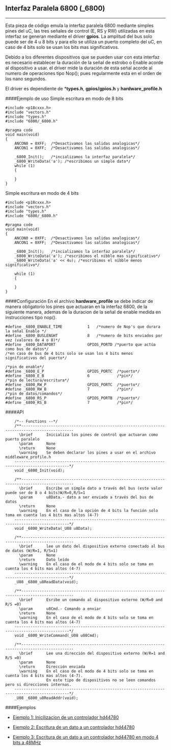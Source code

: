 Interfaz Paralela 6800 (_6800)
------------------------------
-----------

Esta pieza de código emula la interfaz paralela 6800 mediante simples pines del uC, las tres señales de control (E, RS y RW) utilizadas en esta interfaz se generan mediante el driver **gpios**. La amplitud del bus solo puede ser de 4 u 8 bits y para ello se utiliza un puerto completo del uC, en caso de 4 bits solo se usan los bits mas significativos.

Debido a los diferentes dispositivos que se pueden usar con esta interfaz es necesario establecer la duración de la señal de estrobo o Enable acorde al dispositivo a usar. el driver mide la duración de esta señal acorde al numero de operaciones tipo Nop();  pues regularmente esta en el orden de los nano segundos.   

El driver es dependiente de ***types.h**, **gpios/gpios.h** y **hardware_profile.h**

####Ejemplo de uso
Simple escritura en modo de 8 bits
```
#include <p18cxxx.h>
#include "vectors.h"
#include "types.h"
#include "6800/_6800.h"

#pragma code
void main(void)
{
    ANCON0 = 0XFF;  /*Desactivamos las salidas analogicas*/
    ANCON1 = 0XFF;  /*Desactivamos las salidas analogicas*/

    _6800_Init();   /*incializamos la interfaz paralela*/
	_6800_WriteData('a'); /*escribimos un simple dato*/
	while (1)
    {

    }
}
```

Simple escritura en modo de 4 bits
```
#include <p18cxxx.h>
#include "vectors.h"
#include "types.h"
#include "6800/_6800.h"

#pragma code
void main(void)
{
    ANCON0 = 0XFF;  /*Desactivamos las salidas analogicas*/
    ANCON1 = 0XFF;  /*Desactivamos las salidas analogicas*/

    _6800_Init();   /*incializamos la interfaz paralela*/
	_6800_WriteData('a'); /*escribimos el nibble mas significativo*/
	_6800_WriteData('a' << 4u); /*escribimos el nibble menos significativo*/
	
	while (1)
    {

    }
}

```

####Configuración
En el archivo **hardware_profile** se debe indicar de manera obligatorio los pines que actuaran en la interfaz 6800, de la siguiente manera, ademas de la duracion de la señal de enable medida en instrucciones tipo nop().
```
#define _6800_ENABLE_TIME			1	/*numero de Nop's que durara la señal Enable */	
#define _6800_BUSLENGHT             8   /*numero de bits enviados por vez (valores de 4 o 8)*/
#define _6800_DATAPORT              GPIOS_PORTD /*puerto que actúa como bus de datos*/
/*en caso de bus de 4 bits solo se usan los 4 bits menos significativos del puerto*/

/*pin de enable*/
#define _6800_E_P               	GPIOS_PORTC  /*puerto*/
#define _6800_E_B               	6			 /*pin*/	
/*pin de lectura/escritura*/
#define _6800_RW_P                  GPIOS_PORTC  /*puerto*/
#define _6800_RW_B                  7			 /*pin*/
/*pin de datos/comandos*/
#define _6800_RS_P                  GPIOS_PORTB  /*puerto*/
#define _6800_RS_B                  7			 /*pin*/
```

####API
```
	/*-- Functions --*/
    /**---------------------------------------------------------------------------------------------
      \brief      Inicializa los pines de control que actuaran como puerto paralelo
      \param	  None
      \return     None
      \warning	  Se deben declarar los pines a usar en el archivo middleware_profile.h
    ----------------------------------------------------------------------------------------------*/
    void _6800_Init(void);

    /**---------------------------------------------------------------------------------------------
      \brief      Escribe un simple dato a través del bus (este valor puede ser de 8 o 4 bits)W/R=0,R/S=1
      \param	  u8Data.- dato a ser enviado a través del bus de datos
      \return     None
      \warning	  En el caso de la opción de 4 bits la función solo toma en cuenta los 4 bits mas altos (4-7)
    ----------------------------------------------------------------------------------------------*/
    void _6800_WriteData(_U08 u8Data);

    /**---------------------------------------------------------------------------------------------
      \brief      lee un dato del dispositivo externo conectado al bus de datos (W/R=1, R/S=1)
      \param	  None
      \return     Dato leído
      \warning	  En el caso de el modo de 4 bits solo se toma en cuenta los 4 bits mas altos (4-7)
    ----------------------------------------------------------------------------------------------*/
    _U08 _6800_u8ReadData(void);

    /**---------------------------------------------------------------------------------------------
      \brief      Esribe un comando al dispositivo externo (W/R=0 and R/S =0)
      \param	  u8Cmd.- Comando a enviar
      \return     None
      \warning	  En el caso de el modo de 4 bits solo se toma en cuenta los 4 bits mas altos (4-7)
    ----------------------------------------------------------------------------------------------*/
    void _6800_WriteCommand(_U08 u08Cmd);

    /**---------------------------------------------------------------------------------------------
      \brief      Lee una dirección del dispositivo externo (W/R=1 and R/S =0)
      \param	  None
      \return     Dirección enviada
      \warning	  En el caso de el modo de 4 bits solo se toma en cuenta los 4 bits mas altos (4-7).
                  En este tipo de dispositivos no se leen comandos pero si direcciones internas.
    ----------------------------------------------------------------------------------------------*/
    _U08 _6800_u8ReadAddr(void);

```

####Ejemplos

- [Ejemplo 1: Inicilizacion de un controlador hd44780][1]
- [Ejemplo 2: Escritura de un dato a un controlador hd44780][2]
- [Ejemplo 3: Escritura de un dato a un controlador hd44780 en modo 4 bits a 48MHz][2]

  [1]: https://github.com/Hotboards/Examples/blob/master/Microchip/68001.X/main.c
  [2]: https://github.com/Hotboards/Examples/blob/master/Microchip/68002.X/main.c
  [3]: https://github.com/Hotboards/Examples/blob/master/Microchip/68003.X/main.c
